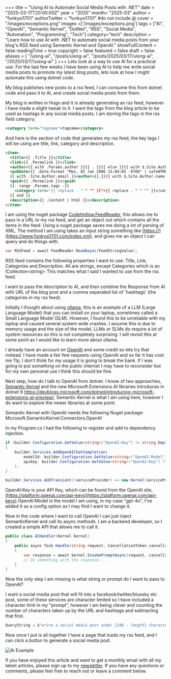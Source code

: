 +++
title = "Using AI to Automate Social Media Posts with .NET"
date = "2025-03-17T20:00:00Z"
year = "2025"
month= "2025-03"
author = "funkysi1701"
authorTwitter = "funkysi1701" #do not include @
cover = "/images/exceptions.png"
images =['/images/exceptions.png']
tags = ["AI", "OpenAI", "Semantic Kernel", "DotNet", "RSS", "Social Media", "Automation", "Programming", "Tech"]
category="tech"
description = "Learn how to use AI with .NET to automate social media posts from your blog's RSS feed using Semantic Kernel and OpenAI."
showFullContent = false
readingTime = true
copyright = false
featured = false
draft = false
aliases = [
    "/uisng-ai",
    "/posts/uisng-ai",
    "/posts/2025/03/17/uisng-ai",
    "/2025/03/17/uisng-ai" 
]
+++
Lets look at a way to use AI for a practical use. For the last few weeks I have been using AI to help me write social media posts to promote my latest blog posts, lets look at how I might automate this using dotnet code.

My blog publishes new posts to a rss feed, I can consume this from dotnet code and pass it to AI, and create social media posts from them.

My blog is written in Hugo and it is already generating an rss feed, however I have made a slight tweak to it. I want the tags from the blog article to be used as hastags in any social media posts. I am storing the tags in the rss field category.

```xml
<category term="tagname">tagname</category>
```

And here is the section of code that generates my rss feed, the key tags I will be using are title, link, category and description.

```xml
<item>
  <title>{{ .Title }}</title>
  <link>{{ .Permalink }}</link>
  <author>{{ with .Params.author }}{{ . }}{{ else }}{{ with $.Site.Author.name }}{{.}}{{end}}{{end}}</author>
  <pubDate>{{ .Date.Format "Mon, 02 Jan 2006 15:04:05 -0700" | safeHTML }}</pubDate>
  {{ with .Site.Author.email }}<author>{{.}}{{ with $.Site.Author.name }} ({{.}}){{end}}</author>{{end}}
  <guid>{{ .Permalink }}</guid>
  {{- range .Params.tags -}}
    <category term="{{ replace . " " "" }}">{{ replace . " " "" }}</category>
  {{ end }}
  <description>{{ .Content | html }}</description>
</item>
```

I am using the nuget package [CodeHollow.FeedReader](https://github.com/arminreiter/FeedReader/), this allows me to pass in a URL to my rss feed, and get an object out which contains all the items in the feed. Using a nuget package saves me doing a lot of parsing of XML. The method I am using takes an input string something like [[https://](https://www.funkysi1701.com/index.xml)](https://www.funkysi1701.com/index.xml), and gives me an object I can query and do things with.

```csharp
var RSSFeed = await FeedReader.ReadAsync(FeedStringValue);
```

RSS feed contains the following properties I want to use: Title, Link, Categories and Description. All are strings, except Categories which is an ICollection&lt;string&gt; This matches what I said I wanted to use from the rss feed.

I want to pass the description to AI, and then combine the Response from AI with URL of the blog post and a comma separated list of 'hashtags' (the categories in my rss feed).

Initially I thought about using [ollama](https://ollama.com/), this is an example of a LLM (Large Language Model) that you can install on your laptop, sometimes called a Small Language Model (SLM). However, I found this to be unreliable with my laptop and caused several system wide crashes. I assume this is due to memory usage and the size of the model. LLMs or SLMs do require a lot of system resources so this is not completely surprising. I will revisit this at some point as I would like to learn more about ollama.

I already have an account on [OpenAI](https://platform.openai.com/) and some credit so lets try that instead. I have made a fair few requests using OpenAI and so far it has cost me 11p, I don't think for my usage it is going to break the bank. If I was going to put something on the public internet I may have to reconsider but for my own personal use I think this should be fine.

Next step, how do I talk to OpenAI from dotnet. I know of two approaches, [Semantic Kernel](https://github.com/microsoft/semantic-kernel) and the new Microsoft.Extensions.AI libraries introduces in dotnet 9 https://devblogs.microsoft.com/dotnet/introducing-microsoft-extensions-ai-preview/. Semantic Kernel is what I am using here, however I do want to explore the newer libraries at some point.

Semantic Kernel with OpenAI needs the following Nuget package: Microsoft.SemanticKernel.Connectors.OpenAI

In my Program.cs I had the following to register and add to dependency injection.

```csharp
if (builder.Configuration.GetValue<string>("OpenAI:Key") != string.Empty)
{
    builder.Services.AddOpenAIChatCompletion(
        modelId: builder.Configuration.GetValue<string>("OpenAI:Model") ?? string.Empty,
        apiKey: builder.Configuration.GetValue<string>("OpenAI:Key") ?? string.Empty
    );
}

builder.Services.AddTransient((serviceProvider) => new Kernel(serviceProvider));
```

OpenAI:Key is your API Key, which can be found from the OpenAI site, [https://platform.openai.com/api-keys](https://platform.openai.com/api-keys)
OpenAI:Model is the model I am using, in my case "gpt-4o", I've added it as a config option as I may find I want to change it.

Now in the code where I want to call OpenAI I can just inject SemanticKernel and call its async methods. I am a backend developer, so I created a simple API that allows me to call it.

```csharp
public class AIHandler(Kernel kernel) 
{
    public async Task Handle(string request, CancellationToken cancellationToken)
    {
        var response = await kernel.InvokePromptAsync(request, cancellationToken);
        // Do something with the response...
    }
}
```

Now the only step I am missing is what string or prompt do I want to pass to OpenAI?

I want a social media post that will fit into a facebook/twitter/bluesky etc post, some of these services are character limited so I have included a character limit in my "prompt", however I am being clever and counting the number of characters taken up by the URL and hashtags and subtracting that first.

```csharp
QueryString = $"write a social media post under {240 - length} characters, excluding hash tags about {feedItem.Description}"
```

Now once I put is all together I have a page that loads my rss feed, and I can click a button to generate a social media post.

![Ai Example](images/ai-example.png)

If you have enjoyed this article and want to get a monthly email with all my latest articles, please sign up to my [newsletter](http://eepurl.com/i7pQno). If you have any questions or comments, please feel free to reach out or leave a comment below.
